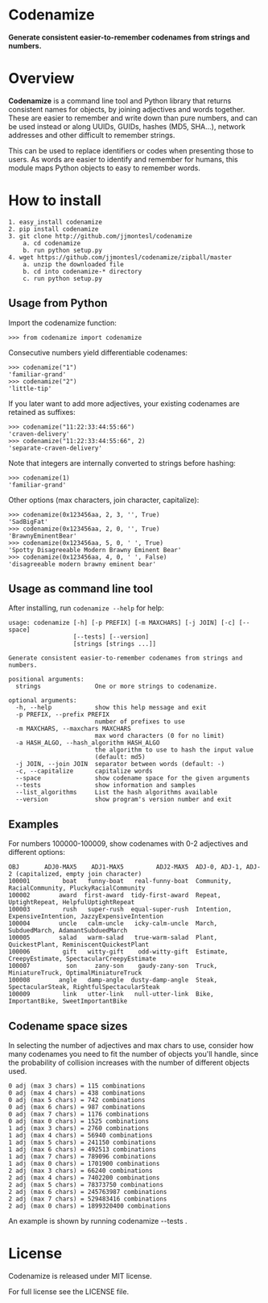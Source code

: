 Codenamize
==========

**Generate consistent easier-to-remember codenames from strings and numbers.**


Overview
========

**Codenamize** is a command line tool and Python library that
returns consistent names for objects, by joining
adjectives and words together. These are easier to remember and
write down than pure numbers, and can be used instead or along UUIDs,
GUIDs, hashes (MD5, SHA...), network addresses and other difficult
to remember strings.

This can be used to replace identifiers or codes when presenting those to users.
As words are easier to identify and remember for humans, this module maps
Python objects to easy to remember words.


How to install
==============

    1. easy_install codenamize
    2. pip install codenamize
    3. git clone http://github.com/jjmontesl/codenamize
        a. cd codenamize
        b. run python setup.py
    4. wget https://github.com/jjmontesl/codenamize/zipball/master
        a. unzip the downloaded file
        b. cd into codenamize-* directory
        c. run python setup.py


Usage from Python
-----------------

Import the codenamize function:

    >>> from codenamize import codenamize

Consecutive numbers yield differentiable codenames:

    >>> codenamize("1")
    'familiar-grand'
    >>> codenamize("2")
    'little-tip'

If you later want to add more adjectives, your existing codenames
are retained as suffixes:

    >>> codenamize("11:22:33:44:55:66")
    'craven-delivery'
    >>> codenamize("11:22:33:44:55:66", 2)
    'separate-craven-delivery'

Note that integers are internally converted to strings before hashing:

    >>> codenamize(1)
    'familiar-grand'

Other options (max characters, join character, capitalize):

    >>> codenamize(0x123456aa, 2, 3, '', True)
    'SadBigFat'
    >>> codenamize(0x123456aa, 2, 0, '', True)
    'BrawnyEminentBear'
    >>> codenamize(0x123456aa, 5, 0, ' ', True)
    'Spotty Disagreeable Modern Brawny Eminent Bear'
    >>> codenamize(0x123456aa, 4, 0, ' ', False)
    'disagreeable modern brawny eminent bear'


Usage as command line tool
--------------------------

After installing, run `codenamize --help` for help:

    usage: codenamize [-h] [-p PREFIX] [-m MAXCHARS] [-j JOIN] [-c] [--space]
                      [--tests] [--version]
                      [strings [strings ...]]

    Generate consistent easier-to-remember codenames from strings and numbers.

    positional arguments:
      strings               One or more strings to codenamize.

    optional arguments:
      -h, --help            show this help message and exit
      -p PREFIX, --prefix PREFIX
                            number of prefixes to use
      -m MAXCHARS, --maxchars MAXCHARS
                            max word characters (0 for no limit)
      -a HASH_ALGO, --hash_algorithm HASH_ALGO
                            the algorithm to use to hash the input value
                            (default: md5)
      -j JOIN, --join JOIN  separator between words (default: -)
      -c, --capitalize      capitalize words
      --space               show codename space for the given arguments
      --tests               show information and samples
      --list_algorithms     List the hash algorithms available
      --version             show program's version number and exit


Examples
--------

For numbers 100000-100009, show codenames with 0-2 adjectives and different options:

    OBJ       ADJ0-MAX5    ADJ1-MAX5         ADJ2-MAX5  ADJ-0, ADJ-1, ADJ-2 (capitalized, empty join character)
    100001         boat   funny-boat   real-funny-boat  Community, RacialCommunity, PluckyRacialCommunity
    100002        award  first-award  tidy-first-award  Repeat, UptightRepeat, HelpfulUptightRepeat
    100003         rush   super-rush  equal-super-rush  Intention, ExpensiveIntention, JazzyExpensiveIntention
    100004        uncle   calm-uncle   icky-calm-uncle  March, SubduedMarch, AdamantSubduedMarch
    100005        salad   warm-salad   true-warm-salad  Plant, QuickestPlant, ReminiscentQuickestPlant
    100006         gift   witty-gift    odd-witty-gift  Estimate, CreepyEstimate, SpectacularCreepyEstimate
    100007          son     zany-son    gaudy-zany-son  Truck, MiniatureTruck, OptimalMiniatureTruck
    100008        angle   damp-angle  dusty-damp-angle  Steak, SpectacularSteak, RightfulSpectacularSteak
    100009         link   utter-link   null-utter-link  Bike, ImportantBike, SweetImportantBike


Codename space sizes
--------------------

In selecting the number of adjectives and max chars to use, consider how
many codenames you need to fit the number of objects you'll handle, since
the probability of collision increases with the number of different objects
used.

    0 adj (max 3 chars) = 115 combinations
    0 adj (max 4 chars) = 438 combinations
    0 adj (max 5 chars) = 742 combinations
    0 adj (max 6 chars) = 987 combinations
    0 adj (max 7 chars) = 1176 combinations
    0 adj (max 0 chars) = 1525 combinations
    1 adj (max 3 chars) = 2760 combinations
    1 adj (max 4 chars) = 56940 combinations
    1 adj (max 5 chars) = 241150 combinations
    1 adj (max 6 chars) = 492513 combinations
    1 adj (max 7 chars) = 789096 combinations
    1 adj (max 0 chars) = 1701900 combinations
    2 adj (max 3 chars) = 66240 combinations
    2 adj (max 4 chars) = 7402200 combinations
    2 adj (max 5 chars) = 78373750 combinations
    2 adj (max 6 chars) = 245763987 combinations
    2 adj (max 7 chars) = 529483416 combinations
    2 adj (max 0 chars) = 1899320400 combinations

An example is shown by running  codenamize --tests .


License
====================

Codenamize is released under MIT license.

For full license see the LICENSE file.

